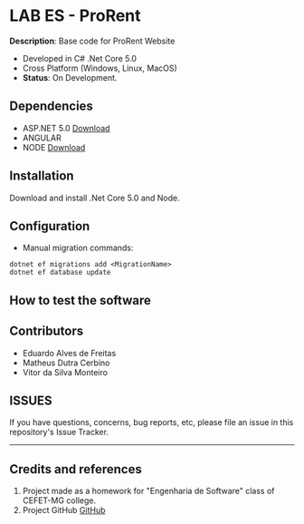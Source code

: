 # LAB ES - ProRent

**Description**:  Base code for ProRent Website
  - Developed in C# .Net Core 5.0
  - Cross Platform (Windows, Linux, MacOS)
  - **Status**:  On Development.

## Dependencies
  - ASP.NET 5.0 [Download](https://dotnet.microsoft.com/download)
  - ANGULAR
  - NODE [Download](https://nodejs.org/en/download/)

## Installation
Download and install .Net Core 5.0 and Node.

## Configuration
- Manual migration commands:
````batch
dotnet ef migrations add <MigrationName>
dotnet ef database update
```` 

## How to test the software


## Contributors
- Eduardo Alves de Freitas
- Matheus Dutra Cerbino
- Vitor da Silva Monteiro

## ISSUES

If you have questions, concerns, bug reports, etc, please file an issue in this repository's Issue Tracker.

----

## Credits and references

1. Project made as a homework for "Engenharia de Software" class of CEFET-MG college.
2. Project GitHub [GitHub](https://github.com/Pinacolada8/ProRent)
